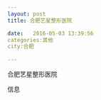```yaml
--- 
layout: post 
title: 合肥艺星整形医院

date:   2016-05-03 13:39:56 
categories:其他  
city:合肥
  
--- 
```

   
合肥艺星整形医院

信息

